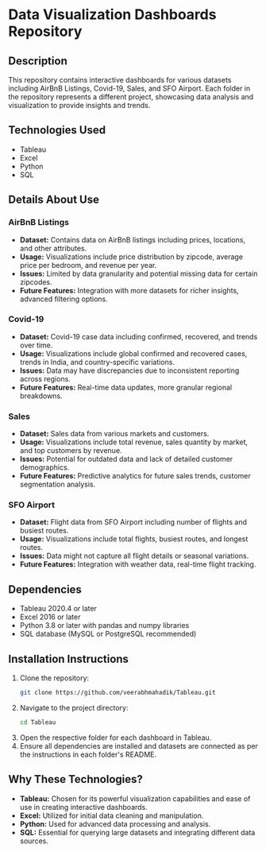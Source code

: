 
# Data Visualization Dashboards Repository

## Description
This repository contains interactive dashboards for various datasets including AirBnB Listings, Covid-19, Sales, and SFO Airport. Each folder in the repository represents a different project, showcasing data analysis and visualization to provide insights and trends.

## Technologies Used
- Tableau
- Excel
- Python
- SQL

## Details About Use
### AirBnB Listings
- **Dataset:** Contains data on AirBnB listings including prices, locations, and other attributes.
- **Usage:** Visualizations include price distribution by zipcode, average price per bedroom, and revenue per year.
- **Issues:** Limited by data granularity and potential missing data for certain zipcodes.
- **Future Features:** Integration with more datasets for richer insights, advanced filtering options.

### Covid-19
- **Dataset:** Covid-19 case data including confirmed, recovered, and trends over time.
- **Usage:** Visualizations include global confirmed and recovered cases, trends in India, and country-specific variations.
- **Issues:** Data may have discrepancies due to inconsistent reporting across regions.
- **Future Features:** Real-time data updates, more granular regional breakdowns.

### Sales
- **Dataset:** Sales data from various markets and customers.
- **Usage:** Visualizations include total revenue, sales quantity by market, and top customers by revenue.
- **Issues:** Potential for outdated data and lack of detailed customer demographics.
- **Future Features:** Predictive analytics for future sales trends, customer segmentation analysis.

### SFO Airport
- **Dataset:** Flight data from SFO Airport including number of flights and busiest routes.
- **Usage:** Visualizations include total flights, busiest routes, and longest routes.
- **Issues:** Data might not capture all flight details or seasonal variations.
- **Future Features:** Integration with weather data, real-time flight tracking.

## Dependencies
- Tableau 2020.4 or later
- Excel 2016 or later
- Python 3.8 or later with pandas and numpy libraries
- SQL database (MySQL or PostgreSQL recommended)

## Installation Instructions
1. Clone the repository:
    ```sh
    git clone https://github.com/veerabhmahadik/Tableau.git
    ```
2. Navigate to the project directory:
    ```sh
    cd Tableau
    ```
3. Open the respective folder for each dashboard in Tableau.
4. Ensure all dependencies are installed and datasets are connected as per the instructions in each folder's README.

## Why These Technologies?
- **Tableau:** Chosen for its powerful visualization capabilities and ease of use in creating interactive dashboards.
- **Excel:** Utilized for initial data cleaning and manipulation.
- **Python:** Used for advanced data processing and analysis.
- **SQL:** Essential for querying large datasets and integrating different data sources.
